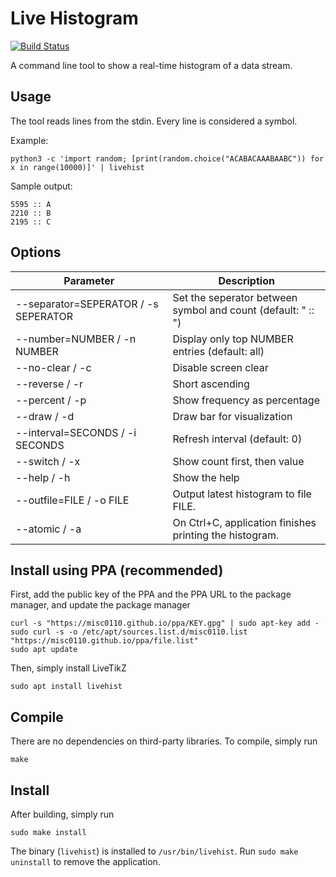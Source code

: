 # Live Histogram
[![Build Status](https://travis-ci.org/misc0110/livehist.svg?branch=master)](https://travis-ci.org/misc0110/livehist)

A command line tool to show a real-time histogram of a data stream.

## Usage

The tool reads lines from the stdin. Every line is considered a symbol.

Example:

    python3 -c 'import random; [print(random.choice("ACABACAAABAABC")) for x in range(10000)]' | livehist

Sample output:

    5595 :: A
    2210 :: B
    2195 :: C

## Options


| Parameter | Description |
|--|--|
| --separator=SEPERATOR / -s SEPERATOR | Set the seperator between symbol and count (default: " :: ")      |
| --number=NUMBER / -n NUMBER  | Display only top NUMBER entries (default: all)                            |
| --no-clear / -c | Disable screen clear                                                                   |
| --reverse / -r  | Short ascending                                                                        |
| --percent / -p | Show frequency as percentage                                                            |
| --draw / -d | Draw bar for visualization                                                                 |
| --interval=SECONDS / -i SECONDS | Refresh interval (default: 0)                                          |
| --switch / -x | Show count first, then value                                                             |
| --help / -h | Show the help                                                                              |
| --outfile=FILE / -o FILE | Output latest histogram to file FILE.                                         |
| --atomic / -a | On Ctrl+C, application finishes printing the histogram.                                  |

## Install using PPA (recommended)

First, add the public key of the PPA and the PPA URL to the package manager, and update the package manager

    curl -s "https://misc0110.github.io/ppa/KEY.gpg" | sudo apt-key add -
    sudo curl -s -o /etc/apt/sources.list.d/misc0110.list "https://misc0110.github.io/ppa/file.list"
    sudo apt update

Then, simply install LiveTikZ

    sudo apt install livehist


## Compile

There are no dependencies on third-party libraries. To compile, simply run

    make

## Install

After building, simply run

    sudo make install

The binary (`livehist`) is installed to `/usr/bin/livehist`. Run `sudo make uninstall` to remove the application.
